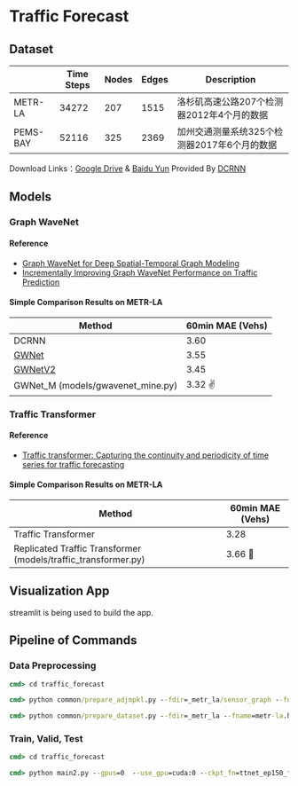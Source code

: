 # Traffic Forecast

## Dataset

|    |Time Steps|Nodes|Edges|Description|
|----|----|----|----|----|
|METR-LA|34272|207|1515|洛杉矶高速公路207个检测器2012年4个月的数据|
|PEMS-BAY|52116|325|2369|加州交通测量系统325个检测器2017年6个月的数据|

Download Links：[Google Drive](https://drive.google.com/drive/folders/10FOTa6HXPqX8Pf5WRoRwcFnW9BrNZEIX) & [Baidu Yun](https://pan.baidu.com/s/14Yy9isAIZYdU__OYEQGa_g#list/path=%2F) Provided By [DCRNN](https://github.com/liyaguang/DCRNN)

## Models

### Graph WaveNet

#### Reference

* [Graph WaveNet for Deep Spatial-Temporal Graph Modeling](https://arxiv.org/abs/1906.00121)
* [Incrementally Improving Graph WaveNet Performance on Traffic Prediction](https://arxiv.org/abs/1912.07390)

#### Simple Comparison Results on METR-LA

|Method|60min MAE (Vehs)|
|----|----|
|DCRNN|3.60|
|[GWNet](https://github.com/nnzhan/Graph-WaveNet)|3.55|
|[GWNetV2](https://github.com/sshleifer/Graph-WaveNet)|3.45|
|GWNet_M (models/gwavenet_mine.py)|3.32 ✌|

### Traffic Transformer

#### Reference

* [Traffic transformer: Capturing the continuity and periodicity of time series for traffic forecasting](https://onlinelibrary.wiley.com/doi/abs/10.1111/tgis.12644)

#### Simple Comparison Results on METR-LA

|Method|60min MAE (Vehs)|
|----|----|
|Traffic Transformer|3.28|
|Replicated Traffic Transformer (models/traffic_transformer.py)|3.66 🤔|

## Visualization App

streamlit is being used to build the app.

## Pipeline of Commands

### Data Preprocessing

```cmd
cmd> cd traffic_forecast

cmd> python common/prepare_adjmpkl.py --fdir=_metr_la/sensor_graph --fname=distances_la_2012.csv

cmd> python common/prepare_dataset.py --fdir=_metr_la --fname=metr-la.h5 --seq_x_len=12 --seq_y_len=12
```

### Train, Valid, Test

```cmd
cmd> cd traffic_forecast

cmd> python main2.py --gpus=0  --use_gpu=cuda:0 --ckpt_fn=ttnet_ep150_feat32_gcn32 --feat_planes=32 --gcn_planes=32
```
